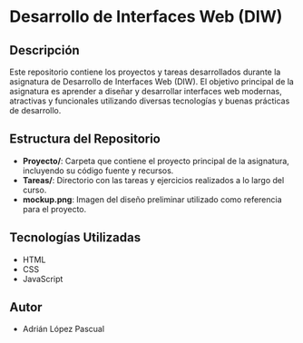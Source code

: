 # Desarrollo de Interfaces Web (DIW)

## Descripción

Este repositorio contiene los proyectos y tareas desarrollados durante la asignatura de Desarrollo de Interfaces Web (DIW). El objetivo principal de la asignatura es aprender a diseñar y desarrollar interfaces web modernas, atractivas y funcionales utilizando diversas tecnologías y buenas prácticas de desarrollo.

## Estructura del Repositorio

- **Proyecto/**: Carpeta que contiene el proyecto principal de la asignatura, incluyendo su código fuente y recursos.
- **Tareas/**: Directorio con las tareas y ejercicios realizados a lo largo del curso.
- **mockup.png**: Imagen del diseño preliminar utilizado como referencia para el proyecto.

## Tecnologías Utilizadas

- HTML
- CSS
- JavaScript

## Autor

- Adrián López Pascual
